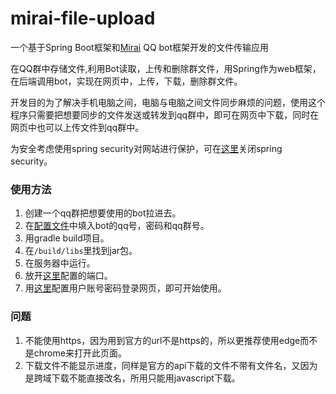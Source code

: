 # mirai-file-upload

一个基于Spring Boot框架和[Mirai](https://github.com/mamoe/mirai) QQ bot框架开发的文件传输应用

在QQ群中存储文件,利用Bot读取，上传和删除群文件，用Spring作为web框架，在后端调用bot，实现在网页中，上传，下载，删除群文件。

开发目的为了解决手机电脑之间，电脑与电脑之间文件同步麻烦的问题，使用这个程序只需要把想要同步的文件发送或转发到qq群中，即可在网页中下载，同时在网页中也可以上传文件到qq群中。

为安全考虑使用spring security对网站进行保护，可在[这里](/src/main/java/org/oaiqiy/miraifileupload/web/WebSecurity.java)关闭spring security。

### 使用方法
1. 创建一个qq群把想要使用的bot拉进去。
2. 在[配置文件](/src/main/resources/application.yml)中填入bot的qq号，密码和qq群号。
3. 用gradle build项目。
4. 在`/build/libs`里找到jar包。
5. 在服务器中运行。
6. 放开[这里](/src/main/resources/application.yml)配置的端口。
7. 用[这里](/src/main/resources/application.yml)配置用户账号密码登录网页，即可开始使用。

### 问题
1. 不能使用https，因为用到官方的url不是https的，所以更推荐使用edge而不是chrome来打开此页面。
2. 下载文件不能显示进度，同样是官方的api下载的文件不带有文件名，又因为是跨域下载不能直接改名，所用只能用javascript下载。

